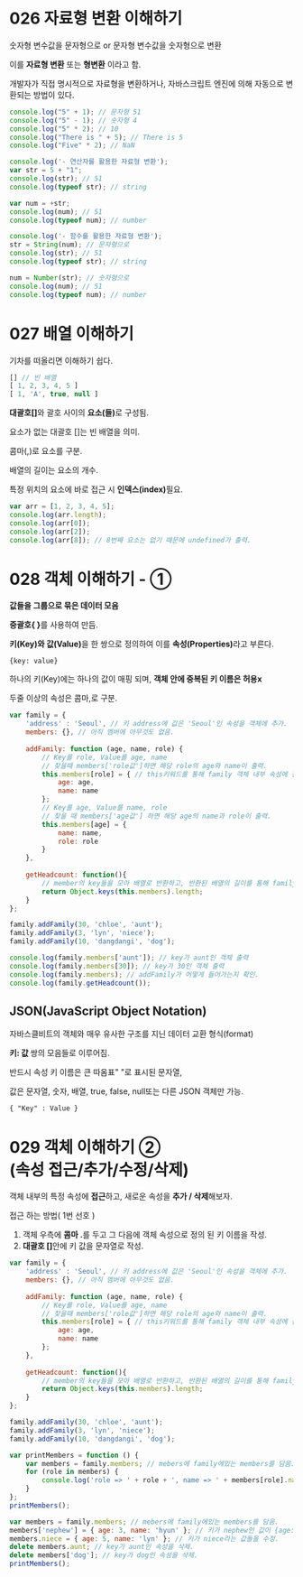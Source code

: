 # 026 자료형 변환 이해하기

숫자형 변수값을 문자형으로 or 문자형 변수값을 숫자형으로 변환

이를 <strong>자료형 변환</strong> 또는 <strong>형변환</strong> 이라고 함.

개발자가 직접 명시적으로 자료형을 변환하거나, 자바스크립트 엔진에 의해 자동으로 변환되는 방법이 있다.

```javascript
console.log("5" + 1); // 문자형 51
console.log("5" - 1); // 숫자형 4
console.log("5" * 2); // 10
console.log("There is " + 5); // There is 5
console.log("Five" * 2); // NaN

console.log('- 연산자를 활용한 자료형 변환');
var str = 5 + "1"; 
console.log(str); // 51
console.log(typeof str); // string

var num = +str;
console.log(num); // 51
console.log(typeof num); // number

console.log('- 함수를 활용한 자료형 변환');
str = String(num); // 문자형으로
console.log(str); // 51
console.log(typeof str); // string

num = Number(str); // 숫자형으로
console.log(num); // 51
console.log(typeof num); // number

```



# 027 배열 이해하기

기차를 떠올리면 이해하기 쉽다.

```javascript
[] // 빈 배열
[ 1, 2, 3, 4, 5 ]
[ 1, 'A', true, null ]
```

<strong>대괄호[]</strong>와 괄호 사이의 <strong>요소(들)</strong>로 구성됨.

요소가 없는 대괄호 []는 빈 배열을 의미.

콤마(,)로 요소를 구분.

배열의 길이는 요소의 개수.

특정 위치의 요소에 바로 접근 시 <strong>인덱스(index)</strong>필요.

```javascript
var arr = [1, 2, 3, 4, 5];
console.log(arr.length);
console.log(arr[0]);
console.log(arr[2]);
console.log(arr[8]); // 8번째 요소는 없기 때문에 undefined가 출력.
```



# 028 객체 이해하기 - ①

<strong>값들을 그룹으로 묶은 데이터 모음</strong>

<strong>중괄호{ }</strong>를 사용하여 만듬.

<strong>키(Key)와 값(Value)</strong>을 한 쌍으로 정의하여 이를 <strong>속성(Properties)</strong>라고 부른다.

```
{key: value}
```



하나의 키(Key)에는 하나의 값이 매핑 되며, <strong> 객체 안에 중복된 키 이름은 허용x</strong>

두줄 이상의 속성은 콤마,로 구분.

```javascript
var family = {
	'address' : 'Seoul', // 키 address에 값은 'Seoul'인 속성을 객체에 추가.
	members: {}, // 아직 멤버에 아무것도 없음.
	
    addFamily: function (age, name, role) {
        // Key를 role, Value를 age, name
        // 찾을때 members['role값']하면 해당 role의 age와 name이 출력.
		this.members[role] = { // this키워드를 통해 family 객체 내부 속성에 접근.
			age: age,
			name: name
        };
        // Key를 age, Value를 name, role
        // 찾을 때 members['age값'] 하면 해당 age의 name과 role이 출력.
        this.members[age] = {
            name: name,
            role: role
        }
	},
	
	getHeadcount: function(){
        // member의 key들을 모아 배열로 반환하고, 반환된 배열의 길이를 통해 family 객체의 사이즈출력
		return Object.keys(this.members).length;
	}
};

family.addFamily(30, 'chloe', 'aunt');
family.addFamily(3, 'lyn', 'niece');
family.addFamily(10, 'dangdangi', 'dog');

console.log(family.members['aunt']); // key가 aunt인 객체 출력
console.log(family.members[30]); // key가 30인 객체 출력
console.log(family.members); // addFamily가 어떻게 들어가는지 확인.
console.log(family.getHeadcount());
```



## JSON(JavaScript Object Notation)

자바스클비트의 객체와 매우 유사한 구조를 지닌 데이터 교환 형식(format)

<strong>키: 값 </strong>쌍의 모음들로 이루어짐.

반드시 속성 키 이름은 큰 따옴표" "로 표시된 문자열,

값은 문자열, 숫자, 배열, true, false, null또는 다른 JSON 객체만 가능.

```
{ "Key" : Value }
```





# 029 객체 이해하기 ② <br/>(속성 접근/추가/수정/삭제)

객체 내부의 특정 속성에 <strong>접근</strong>하고, 새로운 속성을 <strong>추가 / 삭제</strong>해보자.

접근 하는 방법( 1번 선호 )

1. 객체 우측에 <strong>콤마 .</strong>를 두고 그 다음에 객체 속성으로 정의 된 키 이름을 작성.
2. <strong>대괄호 []</strong>안에 키 값을 문자열로 작성.

```javascript
var family = {
	'address' : 'Seoul', // 키 address에 값은 'Seoul'인 속성을 객체에 추가.
	members: {}, // 아직 멤버에 아무것도 없음.
	
    addFamily: function (age, name, role) {
        // Key를 role, Value를 age, name
        // 찾을때 members['role값']하면 해당 role의 age와 name이 출력.
		this.members[role] = { // this키워드를 통해 family 객체 내부 속성에 접근.
			age: age,
			name: name
        };
	},
	
	getHeadcount: function(){
        // member의 key들을 모아 배열로 반환하고, 반환된 배열의 길이를 통해 family 객체의 사이즈출력
		return Object.keys(this.members).length;
	}
};

family.addFamily(30, 'chloe', 'aunt');
family.addFamily(3, 'lyn', 'niece');
family.addFamily(10, 'dangdangi', 'dog');

var printMembers = function () {
    var members = family.members; // mebers에 family에있는 members를 담음.
    for (role in members) {
        console.log('role => ' + role + ', name => ' + members[role].name + ', age =>' + members[role].age);
    }
};
printMembers();

var members = family.members; // mebers에 family에있는 members를 담음.
members['nephew'] = { age: 3, name: 'hyun' }; // 키가 nephew인 값이 {age:3, name:'hyung}인 속성을 추가.
members.niece = { age: 5, name: 'lyn' }; // 키가 niece라는 값들을 수정.
delete members.aunt; // key가 aunt인 속성을 삭제.
delete members['dog']; // key가 dog인 속성을 삭제.
printMembers();
```